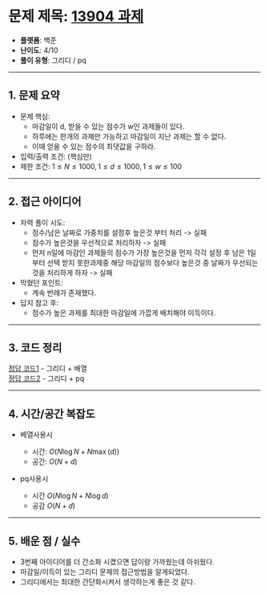 # 문제 제목: [13904 과제](https://www.acmicpc.net/problem/13904)
- **플랫폼**: 백준
- **난이도**: 4/10
- **풀이 유형**: 그리디 / pq

---

## 1. 문제 요약
- 문제 핵심: 
  - 마감일이 d, 받을 수 있는 점수가 w인 과제들이 있다.
  - 하루에는 한개의 과제만 가능하고 마감일이 지난 과제는 할 수 없다.
  - 이때 얻을 수 있는 점수의 최댓값을 구하라.
- 입력/출력 조건: (핵심만)
- 제한 조건: $1\leq N \leq 1000, 1\leq d \leq 1000, 1\leq w \leq 100$

---

## 2. 접근 아이디어
- 자력 풀이 시도:
  - 점수/남은 날짜로 가중치를 설정후 높은것 부터 처리 -> 실패
  - 점수가 높은것을 우선적으로 처리하자 -> 실패
  - 먼저 n일에 마감인 과제들의 점수가 가장 높은것을 먼저 각각 설정 후 남은 1일부터 선택 받지 못한과제중 해당 마감일의 점수보다 높은것 중 날짜가 우선되는것을 처리하게 하자 -> 실패
- 막혔던 포인트:
  - 계속 반례가 존재했다.
- 답지 참고 후:
  - 점수가 높은 과제를 최대한 마감일에 가깝게 배치해야 이득이다.

---

## 3. 코드 정리
[정답 코드1](./answer1.py) - 그리디 + 배열 <br>
[정답 코드2](./answer2.py) - 그리디 + pq

---

## 4. 시간/공간 복잡도

- 베열사용시
  * 시간: $O(N \log N + N\max(d))$ 
  * 공간: $O(N+d)$

- pq사용시
  * 시간 $O(N\log N+N\log d)$
  * 공감 $O(N+d)$

---

## 5. 배운 점 / 실수

* 3번째 아이디어를 더 간소화 시켰으면 답이랑 가까웠는데 아쉬웠다.
* 마감일/이득이 있는 그리디 문제의 접근방법을 알게되었다.
* 그리디에서는 최대한 간단화시켜서 생각하는게 좋은 것 같다.
